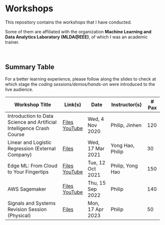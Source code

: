 # Workshops

This repository contains the workshops that I have conducted.

Some of them are affiliated with the organization **Machine Learning and Data Analytics Laboratory (MLDA@EEE)**, of which I was an academic trainer.

<br>

## Summary Table

For a better learning experience, please follow along the slides to check at which stage the *coding sessions/demos/hands-on* were introduced to the live audience.

| Workshop Title | Link(s) | Date | Instructor(s) | # Pax |
|---|---|---|---|---|
| Introduction to Data Science and Artificial Intelligence Crash Course | <a href="./2020-11 Introduction to Data Science and Artificial Intelligence Crash Course">Files</a><br><a href="https://www.youtube.com/watch?v=CKgJ6AJdGOM">YouTube</a> | Wed, 4 Nov 2020 | Philip, Jinhen | 120 |
| Linear and Logistic Regression (External Company) | <a href="./2021-03 Linear and Logistic Regression">Files</a> | Wed, 17 Mar 2021 | Yong Hao, Philip | 30 |
| Edge ML: From Cloud to Your Fingertips | <a href="./2021-10 Edge ML From Cloud to Your Fingertips">Files</a><br><a href="https://www.youtube.com/watch?v=4-dap834HGg">YouTube</a> | Tue, 12 Oct 2021 | Philip, Yong Hao | 150 |
| AWS Sagemaker | <a href="./2022-09 AWS Sagemaker">Files</a><br><a href="https://www.youtube.com/watch?v=Zg4feVFsc_s">YouTube</a> | Thu, 15 Sep 2022 | Philip | 140 |
| Signals and Systems Revision Session (Physical) | <a href="./2023-04 Signals and Systems Revision Session">Files</a> | Mon, 17 Apr 2023 | Philip | 50 |